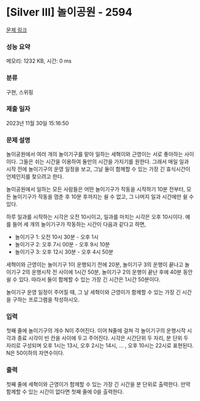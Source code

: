 # [Silver III] 놀이공원 - 2594 

[문제 링크](https://www.acmicpc.net/problem/2594) 

### 성능 요약

메모리: 1232 KB, 시간: 0 ms

### 분류

구현, 스위핑

### 제출 일자

2023년 11월 30일 15:16:50

### 문제 설명

<p>놀이공원에서 여러 개의 놀이기구를 맡아 일하는 세혁이와 근영이는 서로 좋아하는 사이이다. 그들은 쉬는 시간을 이용하여 둘만의 시간을 가지기를 원한다. 그래서 매일 일과 시작 전에 놀이기구의 운영 일정을 보고, 그날 둘이 함께할 수 있는 가장 긴 휴식시간이 언제인지를 찾으려고 한다.</p>

<p>놀이공원에서 일하는 모든 사람들은 어떤 놀이기구가 작동을 시작하기 10분 전부터, 모든 놀이기구가 작동을 멈춘 후 10분 후까지는 쉴 수 없고, 그 나머지 일과 시간에만 쉴 수 있다.</p>

<p>하루 일과를 시작하는 시각은 오전 10시이고, 일과를 마치는 시각은 오후 10시이다. 예를 들어 세 개의 놀이기구가 작동하는 시간이 다음과 같다고 하면,</p>

<ul>
	<li>놀이기구 1: 오전 10시 30분 - 오후 1시</li>
	<li>놀이기구 2: 오후 7시 00분 - 오후 9시 10분</li>
	<li>놀이기구 3: 오후 12시 30분 - 오후 4시 50분</li>
</ul>

<p>세혁이와 근영이는 놀이기구 1이 운행되기 전에 20분, 놀이기구 3의 운행이 끝나고 놀이기구 2의 운행시작 전 사이에 1시간 50분, 놀이기구 2의 운행이 끝난 후에 40분 동안 쉴 수 있다. 따라서 둘이 함께할 수 있는 가장 긴 시간은 1시간 50분이다.</p>

<p>놀이기구 운영 일정이 주어질 때, 그 날 세혁이와 근영이가 함께할 수 있는 가장 긴 시간을 구하는 프로그램을 작성하시오.</p>

### 입력 

 <p>첫째 줄에 놀이기구의 개수 N이 주어진다. 이어 N줄에 걸쳐 각 놀이기구의 운행시작 시각과 종료 시각이 빈 칸을 사이에 두고 주어진다. 시각은 시간단위 두 자리, 분 단위 두 자리로 구성되며 오후 1시는 13시, 오후 2시는 14시, ... , 오후 10시는 22시로 표현된다. N은 50이하의 자연수이다.</p>

### 출력 

 <p>첫째 줄에 세혁이와 근영이가 함께할 수 있는 가장 긴 시간을 분 단위로 출력한다. 만약 함께할 수 있는 시간이 없다면 첫째 줄에 0을 출력한다.</p>

